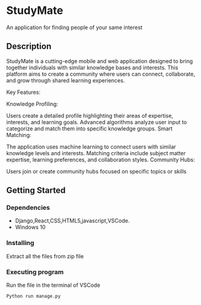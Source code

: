 # StudyMate
An application for finding people of your same interest


## Description

StudyMate is a cutting-edge mobile and web application designed to bring together individuals with similar knowledge bases and interests. This platform aims to create a community where users can connect, collaborate, and grow through shared learning experiences.

Key Features:

Knowledge Profiling:

Users create a detailed profile highlighting their areas of expertise, interests, and learning goals.
Advanced algorithms analyze user input to categorize and match them into specific knowledge groups.
Smart Matching:

The application uses machine learning to connect users with similar knowledge levels and interests.
Matching criteria include subject matter expertise, learning preferences, and collaboration styles.
Community Hubs:

Users join or create community hubs focused on specific topics or skills

## Getting Started

### Dependencies

* Django,React,CSS,HTML5,javascript,VSCode.
* Windows 10

### Installing

Extract all the files from zip file

### Executing program

Run the file in the terminal of VSCode
```
Python run manage.py
```




